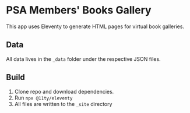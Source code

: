 # PSA Members' Books Gallery

This app uses Eleventy to generate HTML pages for virtual book galleries.

## Data

All data lives in the `_data` folder under the respective JSON files.

## Build

1. Clone repo and download dependencies.
2. Run `npx @11ty/eleventy`
3. All files are written to the `_site` directory
